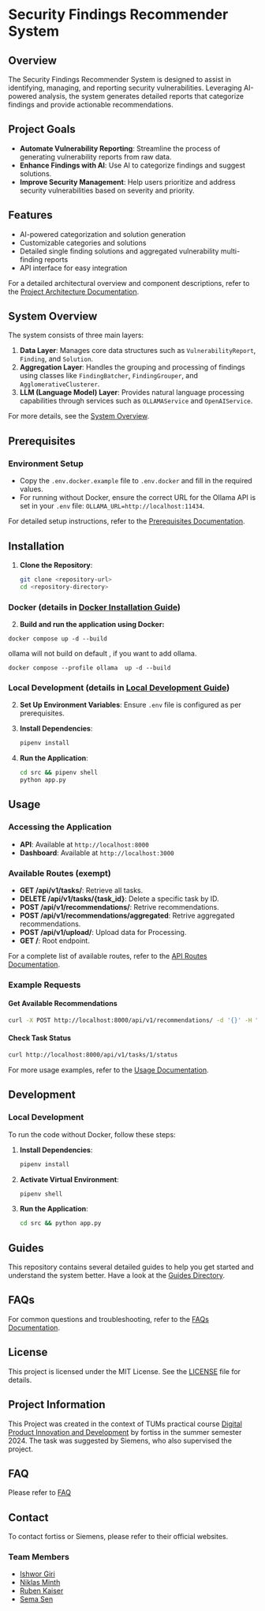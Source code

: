 # Security Findings Recommender System

## Overview

The Security Findings Recommender System is designed to assist in identifying, managing, and reporting security vulnerabilities. Leveraging AI-powered analysis, the system generates detailed reports that categorize findings and provide actionable recommendations.

## Project Goals

- **Automate Vulnerability Reporting**: Streamline the process of generating vulnerability reports from raw data.
- **Enhance Findings with AI**: Use AI to categorize findings and suggest solutions.
- **Improve Security Management**: Help users prioritize and address security vulnerabilities based on severity and priority.

## Features

- AI-powered categorization and solution generation
- Customizable categories and solutions
- Detailed single finding solutions and aggregated vulnerability multi-finding reports
- API interface for easy integration

For a detailed architectural overview and component descriptions, refer to the [Project Architecture Documentation](documentation/architecture.md).

## System Overview

The system consists of three main layers:

1. **Data Layer**: Manages core data structures such as `VulnerabilityReport`, `Finding`, and `Solution`.
2. **Aggregation Layer**: Handles the grouping and processing of findings using classes like `FindingBatcher`, `FindingGrouper`, and `AgglomerativeClusterer`.
3. **LLM (Language Model) Layer**: Provides natural language processing capabilities through services such as `OLLAMAService` and `OpenAIService`.

For more details, see the [System Overview](documentation/SystemOverview.md).

## Prerequisites

### Environment Setup

- Copy the `.env.docker.example` file to `.env.docker` and fill in the required values.
- For running without Docker, ensure the correct URL for the Ollama API is set in your `.env` file: `OLLAMA_URL=http://localhost:11434`.

For detailed setup instructions, refer to the [Prerequisites Documentation](documentation/01%20-%20prerequisites.md).

## Installation

1. **Clone the Repository**:
   ```bash
   git clone <repository-url>
   cd <repository-directory>
   ```

### Docker (details in [Docker Installation Guide](documentation/02%20-%20installation.md#docker-installation))

2. **Build and run the application using Docker:**

```
docker compose up -d --build
```

ollama will not build on default , if you want to add ollama.

```
docker compose --profile ollama  up -d --build
```

### Local Development (details in [Local Development Guide](documentation/02%20-%20installation.md#local-development-installation))

2. **Set Up Environment Variables**:
   Ensure `.env` file is configured as per prerequisites.

3. **Install Dependencies**:

   ```bash
   pipenv install
   ```

4. **Run the Application**:
   ```bash
   cd src && pipenv shell
   python app.py
   ```

## Usage

### Accessing the Application

- **API**: Available at `http://localhost:8000`
- **Dashboard**: Available at `http://localhost:3000`

### Available Routes (exempt)

- **GET /api/v1/tasks/**: Retrieve all tasks.
- **DELETE /api/v1/tasks/{task_id}**: Delete a specific task by ID.
- **POST /api/v1/recommendations/**: Retrive recommendations.
- **POST /api/v1/recommendations/aggregated**: Retrive aggregated recommendations.
- **POST /api/v1/upload/**: Upload data for Processing.
- **GET /**: Root endpoint.

For a complete list of available routes, refer to the [API Routes Documentation](documentation/03%20-%20usage.md#available-routes).

### Example Requests

#### Get Available Recommendations

```bash
curl -X POST http://localhost:8000/api/v1/recommendations/ -d '{}' -H "Content-Type: application/json"
```

#### Check Task Status

```bash
curl http://localhost:8000/api/v1/tasks/1/status
```

For more usage examples, refer to the [Usage Documentation](documentation/03%20-%20usage.mds).

## Development

### Local Development

To run the code without Docker, follow these steps:

1. **Install Dependencies**:

   ```bash
   pipenv install
   ```

2. **Activate Virtual Environment**:

   ```bash
   pipenv shell
   ```

3. **Run the Application**:
   ```bash
   cd src && python app.py
   ```

## Guides

This repository contains several detailed guides to help you get started and understand the system better. Have a look at the [Guides Directory](documentation/Guides).

## FAQs

For common questions and troubleshooting, refer to the [FAQs Documentation](documentation/FAQ.md).

## License

This project is licensed under the MIT License. See the [LICENSE](LICENSE) file for details.

## Project Information

This Project was created in the context of TUMs practical course [Digital Product Innovation and Development](https://www.fortiss.org/karriere/digital-product-innovation-and-development) by fortiss in the summer semester 2024.
The task was suggested by Siemens, who also supervised the project.

## FAQ

Please refer to [FAQ](documentation/FAQ.md)

## Contact

To contact fortiss or Siemens, please refer to their official websites.

### Team Members

- [Ishwor Giri](mailto:i.giri@tum.de)
- [Niklas Minth](mailto:niklas.minth@tum.de)
- [Ruben Kaiser](mailto:ruben.kaiser@tum.de)
- [Sema Sen](mailto:sema.sen@tum.de)
